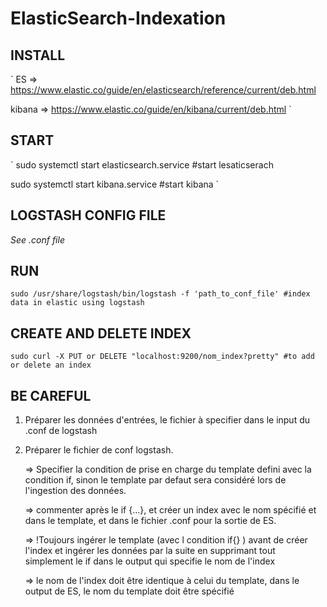 # ElasticSearch-Indexation

## INSTALL
`
ES => https://www.elastic.co/guide/en/elasticsearch/reference/current/deb.html

kibana => https://www.elastic.co/guide/en/kibana/current/deb.html
`

## START
`
sudo systemctl start elasticsearch.service #start lesaticserach

sudo systemctl start kibana.service #start kibana
`

## LOGSTASH CONFIG FILE

_See .conf file_

## RUN 
`
sudo /usr/share/logstash/bin/logstash -f 'path_to_conf_file' #index data in elastic using logstash
`

## CREATE AND DELETE INDEX

`
sudo curl -X PUT or DELETE "localhost:9200/nom_index?pretty" #to add or delete an index
`

## BE CAREFUL
1) Préparer les données d'entrées, le fichier à specifier dans le input du .conf de logstash

3) Préparer le fichier de conf logstash. 

	=> Specifier la condition de prise en charge du template defini avec la condition if, sinon le template par defaut sera considéré lors de l'ingestion des données.
	
	=> commenter après le if {...}, et créer un index avec le nom spécifié et dans le template, et dans le fichier .conf pour la sortie de ES.
	
	=> !Toujours ingérer le template (avec l condition if{} ) avant de créer l'index et ingérer les données par la suite en supprimant tout simplement le if dans le output qui specifie le nom de l'index
	
	=> le nom de l'index doit être identique à celui du template, dans le output de ES, le nom du template doit être spécifié

